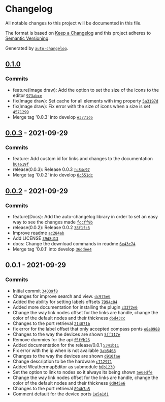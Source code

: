 # Changelog

All notable changes to this project will be documented in this file.

The format is based on [Keep a Changelog](https://keepachangelog.com/en/1.0.0/)
and this project adheres to [Semantic Versioning](https://semver.org/spec/v2.0.0.html).

Generated by [`auto-changelog`](https://github.com/CookPete/auto-changelog).

## [0.1.0](https://github.com/edgeuno/WeathermapEditor/compare/0.0.3...0.1.0)

### Commits

- feature(Image draw): Add the option to set the size of the icons to the editor [`973abce`](https://github.com/edgeuno/WeathermapEditor/commit/973abce3a7b0231791c0e1efaf0258fe844ac442)
- fix(Image draw): Set cache for all elements with img property [`5a3197d`](https://github.com/edgeuno/WeathermapEditor/commit/5a3197d39608c46e94a2158f890253cbe2ca1683)
- fix(Image draw): Fix error with the size of icons when a size is set [`4571299`](https://github.com/edgeuno/WeathermapEditor/commit/4571299159187e8b82509b7a96767b336dfa7fbe)
- Merge tag '0.0.3' into develop [`e3771c6`](https://github.com/edgeuno/WeathermapEditor/commit/e3771c68a688432c8f0e3fe0a94d5b31306349d1)

## [0.0.3](https://github.com/edgeuno/WeathermapEditor/compare/0.0.2...0.0.3) - 2021-09-29

### Commits

- feature: Add custom id for links and changes to the documentation [`b6a619f`](https://github.com/edgeuno/WeathermapEditor/commit/b6a619f543d752abbddb7760d955cf7bc39c7875)
- release(0.0.3): Release 0.0.3 [`fc84c97`](https://github.com/edgeuno/WeathermapEditor/commit/fc84c978bf4a3715c456f231fcb83c90a6aec040)
- Merge tag '0.0.2' into develop [`0c551dc`](https://github.com/edgeuno/WeathermapEditor/commit/0c551dcd02309331972fe2253213e18a23441943)

## [0.0.2](https://github.com/edgeuno/WeathermapEditor/compare/0.0.1...0.0.2) - 2021-09-29

### Commits

- feature(Docs): Add the auto-changelog library in order to set an easy way to see the changes made [`fccff9b`](https://github.com/edgeuno/WeathermapEditor/commit/fccff9be5fbf43256de8098a6372112169dc57e6)
- release(0.0.2): Release 0.0.2 [`38f1fc5`](https://github.com/edgeuno/WeathermapEditor/commit/38f1fc5814581265887e7e7a0afe941e03418bc3)
- Improve readme [`ac284ab`](https://github.com/edgeuno/WeathermapEditor/commit/ac284ab03106829910ffddbd8314f5a6017f839b)
- Add LICENSE [`39d8d13`](https://github.com/edgeuno/WeathermapEditor/commit/39d8d1345d5f34d75155289ef2efd08396405535)
- docs: Change the download commands in readme [`6e43c74`](https://github.com/edgeuno/WeathermapEditor/commit/6e43c7449355be40f162c0757a7fecb4450f47a7)
- Merge tag '0.0.1' into develop [`36ddee4`](https://github.com/edgeuno/WeathermapEditor/commit/36ddee469a86ae86a557e9aa36de0f8369cba0f9)

## 0.0.1 - 2021-09-29

### Commits

- Initial commit [`34039f8`](https://github.com/edgeuno/WeathermapEditor/commit/34039f838cd38cf1a9d5a3341af5ddb54909070d)
- Changes for improve search and view. [`dc975e6`](https://github.com/edgeuno/WeathermapEditor/commit/dc975e67ba3141f1dc3f7614b739cc96f4f430f6)
- Added the ability for setting labels offsets [`7994c04`](https://github.com/edgeuno/WeathermapEditor/commit/7994c04cfad6f91ea2ff343ab129ed69aef6c3b6)
- Added more documentation for installing the plugin [`c3372e6`](https://github.com/edgeuno/WeathermapEditor/commit/c3372e66d60f8a2486b34114a1cc67d78f0a75ce)
- Change the way link nodes offset for the links are handle, change the color of the default nodes and their thickness [`d6d43cc`](https://github.com/edgeuno/WeathermapEditor/commit/d6d43cc9664ae0069a08357a002a4405af7899d0)
- Changes to the port retrieval [`214071b`](https://github.com/edgeuno/WeathermapEditor/commit/214071b0f69a9164afd5bd21f368819d6ef0f217)
- fix error for the label offset that only accepted compass ponts [`e8e0988`](https://github.com/edgeuno/WeathermapEditor/commit/e8e09880bd07cd5845bd6dbbd2010115aa97e956)
- Changes to the way the devices are shown [`5ff117e`](https://github.com/edgeuno/WeathermapEditor/commit/5ff117e138760e0fd67e7ab5116580d714d427b6)
- Remove dummies for the api [`f5ffb26`](https://github.com/edgeuno/WeathermapEditor/commit/f5ffb26a1c7732ed0463b35c9012189b21e4295f)
- Added documentation for the release/0.0.1 [`5341b11`](https://github.com/edgeuno/WeathermapEditor/commit/5341b11ef18ce81e248e305d42d7598a10306eac)
- Fix error with the ip when is not available [`3ab5468`](https://github.com/edgeuno/WeathermapEditor/commit/3ab5468077e3e462a7ad6e4ac5afddd24d340eb2)
- Changes to the way the devices are shown [`d910fae`](https://github.com/edgeuno/WeathermapEditor/commit/d910faea5e4725565788c7d8909a0da4bae4958b)
- Change description to be the hardware [`c712971`](https://github.com/edgeuno/WeathermapEditor/commit/c71297154a762a55bef37b976d09d93dbfe09281)
- Added WeathermapEditor as submodule [`b6b1230`](https://github.com/edgeuno/WeathermapEditor/commit/b6b123095ca17a291a7e4ec5265e8fc84a079e86)
- Set the option to link to nodes so it always its being shown [`5e6edfe`](https://github.com/edgeuno/WeathermapEditor/commit/5e6edfe596a43f6b61f036d7a20bf61d214c1405)
- Change the way link nodes offset for the links are handle, change the color of the default nodes and their thickness [`0d945e6`](https://github.com/edgeuno/WeathermapEditor/commit/0d945e6cccbea2c951b36276e94e8700d3a9c917)
- Changes to the port retrieval [`894b7a5`](https://github.com/edgeuno/WeathermapEditor/commit/894b7a5e35bb706a70bfd452ceef394d855ddf94)
- Comment default for the device ports [`1e5a1d1`](https://github.com/edgeuno/WeathermapEditor/commit/1e5a1d1cfb1e2cea15792e3c06734bf7ff859b4a)
